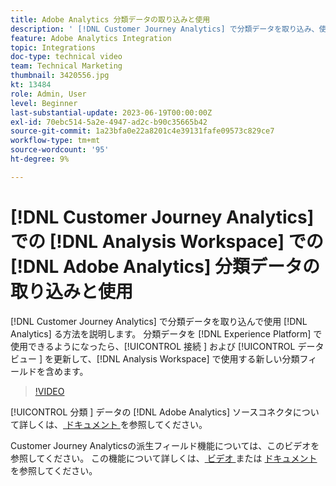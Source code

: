 ```yaml
---
title: Adobe Analytics 分類データの取り込みと使用
description: ' [!DNL Customer Journey Analytics] で分類データを取り込み、使用  [!DNL Adobe Analytics]  使用する方法を説明します。'
feature: Adobe Analytics Integration
topic: Integrations
doc-type: technical video
team: Technical Marketing
thumbnail: 3420556.jpg
kt: 13484
role: Admin, User
level: Beginner
last-substantial-update: 2023-06-19T00:00:00Z
exl-id: 70ebc514-5a2e-4947-ad2c-b90c35665b42
source-git-commit: 1a23bfa0e22a8201c4e39131fafe09573c829ce7
workflow-type: tm+mt
source-wordcount: '95'
ht-degree: 9%

---
```


# [!DNL Customer Journey Analytics] での [!DNL Analysis Workspace] での [!DNL Adobe Analytics] 分類データの取り込みと使用

[!DNL Customer Journey Analytics] で分類データを取り込んで使用 [!DNL Analytics] る方法を説明します。 分類データを [!DNL Experience Platform] で使用できるようになったら、[!UICONTROL  接続 ] および [!UICONTROL  データビュー ] を更新して、[!DNL Analysis Workspace] で使用する新しい分類フィールドを含めます。 

>[!VIDEO](https://video.tv.adobe.com/v/3420556/?quality=12&learn=on)

[!UICONTROL  分類 ] データの [!DNL Adobe Analytics] ソースコネクタについて詳しくは、[ ドキュメント ](https://experienceleague.adobe.com/docs/experience-platform/sources/ui-tutorials/create/adobe-applications/classifications.html?lang=ja) を参照してください。

Customer Journey Analyticsの派生フィールド機能については、このビデオを参照してください。 この機能について詳しくは、[ ビデオ ](https://experienceleague.adobe.com/docs/customer-journey-analytics-learn/tutorials/data-views/derived-fields-in-cja.html) または [ ドキュメント ](https://experienceleague.adobe.com/docs/analytics-platform/using/cja-dataviews/derived-fields.html?lang=ja) を参照してください。
